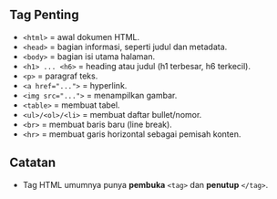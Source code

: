 ## Tag Penting
* `<html>` = awal dokumen HTML.
* `<head>` = bagian informasi, seperti judul dan metadata.
* `<body>` = bagian isi utama halaman.
* `<h1> ... <h6>` = heading atau judul (h1 terbesar, h6 terkecil).
* `<p>` = paragraf teks.
* `<a href="...">` = hyperlink.
* `<img src="...">` = menampilkan gambar.
* `<table>` = membuat tabel.
* `<ul>/<ol>/<li>` = membuat daftar bullet/nomor.
* `<br>` = membuat baris baru (line break).
* `<hr>` = membuat garis horizontal sebagai pemisah konten.

## Catatan
* Tag HTML umumnya punya **pembuka** `<tag>` dan **penutup** `</tag>`.
